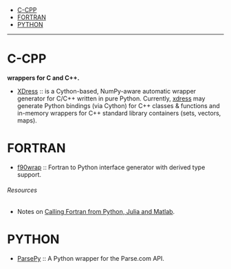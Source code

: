 + [C-CPP](#ccpp)
+ [FORTRAN](#fortran)
+ [PYTHON](#python)

----

# C-CPP 
**wrappers for C and C++.**
+ [XDress](https://github.com/xdress/xdress) :: is a Cython-based, NumPy-aware automatic wrapper generator for C/C++ written in pure Python. Currently, [xdress](http://xdress.org/) may generate Python bindings (via Cython) for C++ classes & functions and in-memory wrappers for C++ standard library containers (sets, vectors, maps).

# FORTRAN
+ [f90wrap](https://github.com/jameskermode/f90wrap) :: Fortran to Python interface generator with derived type support.

###### Resources
+ Notes on [Calling Fortran from Python, Julia and Matlab](http://maurow.bitbucket.org/notes/calling_fortran_from_misc.html).

# PYTHON
+ [ParsePy](https://github.com/dgrtwo/ParsePy) :: A Python wrapper for the Parse.com API.
